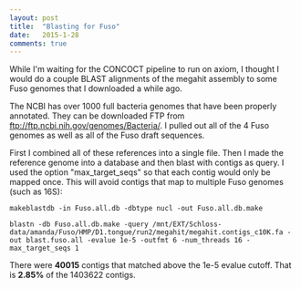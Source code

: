 ```yaml
---
layout: post
title:  "Blasting for Fuso"
date:   2015-1-28
comments: true
---
```


While I'm waiting for the CONCOCT pipeline to run on axiom, I thought I would do a couple BLAST alignments of the megahit assembly to some Fuso genomes that I downloaded a while ago.

The NCBI has over 1000 full bacteria genomes that have been properly annotated. They can be downloaded FTP from ftp://ftp.ncbi.nih.gov/genomes/Bacteria/. I pulled out all of the 4 Fuso genomes as well as all of the Fuso draft sequences. 

First I combined all of these references into a single file. Then I made the reference genome into a database and then blast with contigs as query. I used the option "max_target_seqs" so that each contig would only be mapped once. This will avoid contigs that map to multiple Fuso genomes (such as 16S):

~~~~
makeblastdb -in Fuso.all.db -dbtype nucl -out Fuso.all.db.make

blastn -db Fuso.all.db.make -query /mnt/EXT/Schloss-data/amanda/Fuso/HMP/D1.tongue/run2/megahit/megahit.contigs_c10K.fa -out blast.fuso.all -evalue 1e-5 -outfmt 6 -num_threads 16 -max_target_seqs 1
~~~~

There were **40015** contigs that matched above the 1e-5 evalue cutoff. That is **2.85%** of the 1403622 contigs. 
